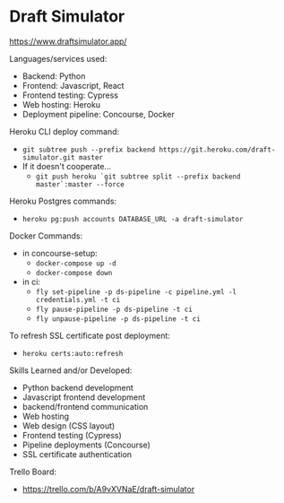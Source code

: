 # Draft Simulator

https://www.draftsimulator.app/

Languages/services used:
* Backend: Python
* Frontend: Javascript, React
* Frontend testing: Cypress
* Web hosting: Heroku
* Deployment pipeline: Concourse, Docker

Heroku CLI deploy command:
* `git subtree push --prefix backend https://git.heroku.com/draft-simulator.git master`
* If it doesn't cooperate...
    * ``git push heroku `git subtree split --prefix backend master`:master --force``

Heroku Postgres commands:
* `heroku pg:push accounts DATABASE_URL -a draft-simulator`

Docker Commands:
* in concourse-setup:
    * `docker-compose up -d`
    * `docker-compose down`
* in ci:
    * `fly set-pipeline -p ds-pipeline -c pipeline.yml -l credentials.yml -t ci`
    * `fly pause-pipeline -p ds-pipeline -t ci`
    * `fly unpause-pipeline -p ds-pipeline -t ci`

To refresh SSL certificate post deployment:
* `heroku certs:auto:refresh`

Skills Learned and/or Developed:
* Python backend development
* Javascript frontend development
* backend/frontend communication
* Web hosting
* Web design (CSS layout)
* Frontend testing (Cypress)
* Pipeline deployments (Concourse)
* SSL certificate authentication

Trello Board:
* https://trello.com/b/A9vXVNaE/draft-simulator